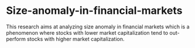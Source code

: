 # Size-anomaly-in-financial-markets

				
This research aims at analyzing size anomaly in financial markets which is a phenomenon where stocks with lower market capitalization tend to out-perform stocks with higher market capitalization.




				

			

		

	
